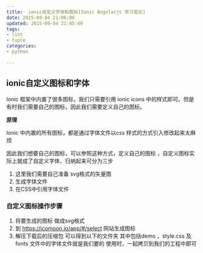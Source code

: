 ```yaml
---
title:  ionic自定义字体和图标[Ionic Angularjs 学习笔记]
date: 2015-09-04 21:06:00
updated: 2015-09-04 21:45:49
tags: 
- list
- tuple
categories: 
- python

---
```

## ionic自定义图标和字体

Ionic 框架中内置了很多图标，我们只需要引用 ionic icons 中的样式即可。但是有时我们需要自己的图标，因此我们需要定义自己的图标。

**原理**

Ionic 中内置的所有图标，都是通过字体文件以css 样式的方式引入修改起来太麻烦

因此我们想要自己的图标，可以参照这种方式，定义自己的图标 ，自定义图标实际上就成了自定义字体，归纳起来可分为三步
1. 这里我们需要自己准备 svg格式的矢量图 
2. 生成字体文件
3. 在CSS中引用字体文件


<!--more-->


### 自定义图标操作步骤
1. 将要生成的图标 做成svg格式
2. 到 https://icomoon.io/app/#/select 网站生成图标
3. 解压下载后的压缩包 可以得到以下的文件夹 其中包括demo ，style.css 及fonts 文件中的字体文件就是我们要的
 使用时，一起拷贝到我们的工程中即可

